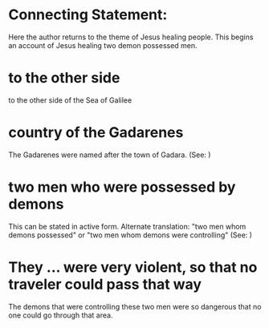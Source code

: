 
# Connecting Statement:
Here the author returns to the theme of Jesus healing people. This begins an account of Jesus healing two demon
possessed men.

# to the other side
to the other side of the Sea of Galilee

# country of the Gadarenes
The Gadarenes were named after the town of Gadara. (See: )

# two men who were possessed by demons
This can be stated in active form. Alternate translation: "two men whom demons possessed" or "two men whom demons were controlling" (See: )

# They ... were very violent, so that no traveler could pass that way
The demons that were controlling these two men were so dangerous that no one could go through that area.
